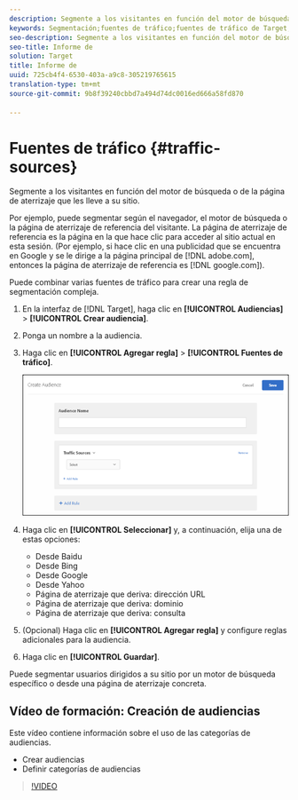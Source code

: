 ```yaml
---
description: Segmente a los visitantes en función del motor de búsqueda o de la página de aterrizaje que les lleve a su sitio.
keywords: Segmentación;fuentes de tráfico;fuentes de tráfico de Target;motor de búsqueda Target;motor de búsqueda;página de destino;página de destino Target;página de destino de referencia
seo-description: Segmente a los visitantes en función del motor de búsqueda o de la página de aterrizaje que les lleve a su sitio.
seo-title: Informe de
solution: Target
title: Informe de
uuid: 725cb4f4-6530-403a-a9c8-305219765615
translation-type: tm+mt
source-git-commit: 9b8f39240cbbd7a494d74dc0016ed666a58fd870

---
```



# Fuentes de tráfico {#traffic-sources}

Segmente a los visitantes en función del motor de búsqueda o de la página de aterrizaje que les lleve a su sitio.

Por ejemplo, puede segmentar según el navegador, el motor de búsqueda o la página de aterrizaje de referencia del visitante. La página de aterrizaje de referencia es la página en la que hace clic para acceder al sitio actual en esta sesión. (Por ejemplo, si hace clic en una publicidad que se encuentra en Google y se le dirige a la página principal de [!DNL adobe.com], entonces la página de aterrizaje de referencia es [!DNL google.com]).

Puede combinar varias fuentes de tráfico para crear una regla de segmentación compleja.

1. En la interfaz de [!DNL Target], haga clic en **[!UICONTROL Audiencias]** &gt; **[!UICONTROL Crear audiencia]**.
1. Ponga un nombre a la audiencia.
1. Haga clic en **[!UICONTROL Agregar regla]** &gt; **[!UICONTROL Fuentes de tráfico]**.

   ![](assets/target_traffic_source.png)

1. Haga clic en **[!UICONTROL Seleccionar]** y, a continuación, elija una de estas opciones:

   * Desde Baidu
   * Desde Bing
   * Desde Google
   * Desde Yahoo
   * Página de aterrizaje que deriva: dirección URL
   * Página de aterrizaje que deriva: dominio
   * Página de aterrizaje que deriva: consulta

1. (Opcional) Haga clic en **[!UICONTROL Agregar regla]** y configure reglas adicionales para la audiencia.
1. Haga clic en **[!UICONTROL Guardar]**.

Puede segmentar usuarios dirigidos a su sitio por un motor de búsqueda específico o desde una página de aterrizaje concreta.

## Vídeo de formación: Creación de audiencias

Este vídeo contiene información sobre el uso de las categorías de audiencias.

* Crear audiencias
* Definir categorías de audiencias

>[!VIDEO](https://video.tv.adobe.com/v/17392)
